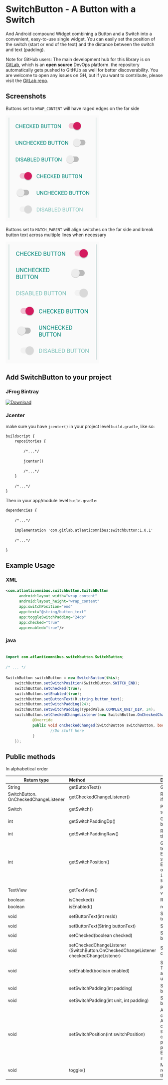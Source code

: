 # SwitchButton - A Button with a Switch

And Android compound Widget combining a Button and a Switch into a convenient, easy-to-use single widget. You can easily set the position of the switch (start or end of the text) and the distance between the switch and text (padding).

Note for GitHub users: The main development hub for this library is on [GitLab](https://gitlab.com/atlantic_omnibus/open-source/switch-button), which is an **open source** DevOps platform. the repository automatically gets pushed to GitHUb as well for better discoverability. You are welcome to open any issues on GH, but if you want to contribute, please visit the [GitLab repo](https://gitlab.com/atlantic_omnibus/open-source/switch-button).

## Screenshots

Buttons set to `WRAP_CONTENT` will have raged edges on the far side

![Wrappign buttons](./Screenshots/screenshot1.png)

Buttons set to `MATCH_PARENT` will align switches on the far side and break button text across multiple lines when necessary

![Wrappign buttons](./Screenshots/screenshot2.png)


## Add SwitchButton to your project

### JFrog Bintray

[ ![Download](https://api.bintray.com/packages/atlantic-omnibus/androidosslibs/switchbutton/images/download.svg) ](https://bintray.com/atlantic-omnibus/androidosslibs/switchbutton/_latestVersion)

### Jcenter

make sure you have `jcenter()` in your project level `build.gradle`, like so:
```Gradle
buildscript {
    repositories {
    
        /*...*/
        
        jcenter()
        
        /*...*/
    }
    
    /*...*/
} 
``` 

Then in your app/module level `build.gradle`:
    
```Gradle
dependencies {

    /*...*/
    
    implementation 'com.gitlab.atlanticomnibus:switchbutton:1.0.1'
    
    /*...*/
     
} 
```
## Example Usage

### XML

```XML
<com.atlanticomnibus.switchbutton.SwitchButton
      android:layout_width="wrap_content"
      android:layout_height="wrap_content"
      app:switchPosition="end"
      app:text="@string/button_text"
      app:toggleSwitchPadding="24dp"
      app:checked="true"
      app:enabled="true"/>
```

### java

```Java

import com.atlanticomnibus.switchbutton.SwitchButton;

/* ... */

SwitchButton switchButton = new SwitchButton(this);
    switchButton.setSwitchPosition(SwitchButton.SWITCH_END);
    switchButton.setChecked(true);
    switchButton.setEnabled(true);
    switchButton.setButtonText(R.string.button_text);
    switchButton.setSwitchPadding(24);
    switchButton.setSwitchPadding(TypedValue.COMPLEX_UNIT_DIP, 24);
    switchButton.setCheckedChangeListener(new SwitchButton.OnCheckedChangeListener() {
            @Override
            public void onCheckedChanged(SwitchButton switchButton, boolean isChecked) {
                    //Do stuff here
            }
    });
```


## Public methods

In alphabetical order

| Return type                          | Method                                                       | Description                                                  |
| ------------------------------------ | :----------------------------------------------------------- | :----------------------------------------------------------- |
| String                               | getButtonText()                                              | Gets the current button text as                              |
| SwitchButton.<br />OnCheckedChangeListener | getCheckedChangeListener()                                   | Returns a listener that listens for changes in checked state, if one is set |
| Switch                               | getSwitch()                                                  | Pass through the `Switch` component of the compound view, so it can be manipulated for any unexposed methods |
| int                                  | getSwitchPaddingDp()                                         | Get the `Switch` component's padding (its distance from the button text) in `TypedValue.COMPLEX_UNIT_DIP` |
| int                                  | getSwitchPaddingRaw()                                        | Returns the `Switch` component's padding (its distance from the button text) in raw pixels |
| int                                  | getSwitchPosition()                                          | Gets the position of the Switch component relative to the text (either left or right). <br />Evaluate against public constants `SWITCH_START` (0) and `SWITCH_END` (1)<br/>Example usage. To check whether the switch is at the start of the text: <br />`if(switchButton.getSwitchPosition() == SwitchButton.SWITCH_START) {...}` |
| TextView                             | getTextView()                                                | Pass through the `TextView` component of the compound view, so it can be manipulated for any unexposed methods |
| boolean                              | isChecked()                                                  | Returns the checked state of the `Switch` component          |
| boolean                              | isEnabled()                                                  | returns the enabled state of the widget                      |
| void                                 | setButtonText(int resId)                                     | Sets the `String` referenced by the supplied resId as button text |
| void                                 | setButtonText(String buttonText)                             | Sets the supplied `String` as the button text                |
| void                                 | setChecked(boolean checked)                                  | Set the checked state of the widget. Just like `this#toggle()` but here you explicitly set it `true` or `false` |
| void                                 | setCheckedChangeListener<br />(SwitchButton.OnCheckedChangeListener<br />checkedChangeListener) | Sets a listener to listen for changes in checked status changes |
| void                                 | setEnabled(boolean enabled)                                  | Sets the enabled state of the widget either `true` or `false`. This will set the enabled state of each component view, and the alpha value of the whole. Also makes every thing unclickable when disabled. |
| void                                 | setSwitchPadding(int padding)                                | Set The `Switch` component's padding (its distance from the button text) in `TypedValue.COMPLEX_UNIT_DIP` |
| void                                 | setSwitchPadding(int unit,                 int padding)      | Set The `Switch` component's padding (its distance from the button text) in any valid unit. |
| void                                 | setSwitchPosition(int switchPosition)                        | Allows you to dynamically set the position of the Switch component.<br /> Accepts a single integer parameter, that should use public constants `SWITCH_START` (0) and `SWITCH_END` (1). If `SWITCH_START` (or 0) is passed, it will position the Switch component to the start of the text, any other value will place it at the end of the text. No left or right absolute positioning for now.<br/>Example usage. To set the switch is at the end of the text:<br />`switchButton.setSwitchPosition(SwitchButton.SWITCH_END)` |
| void                                 | toggle()                                                     | Mimics the Switch class's Switch.toggle() method. OK, not really, but has the same result, calling `Switch.toggle()` on the `Switch` component view |
